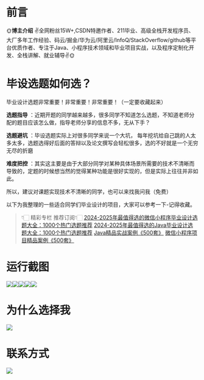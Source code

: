 # 前言

🌞**博主介绍**
✌全网粉丝15W+,CSDN特邀作者、211毕业、高级全栈开发程序员、大厂多年工作经验、码云/掘金/华为云/阿里云/InfoQ/StackOverflow/github等平台优质作者、专注于Java、小程序技术领域和毕业项目实战，以及程序定制化开发、全栈讲解、就业辅导✌🌞

# 毕设选题如何选？

毕业设计选题非常重要！非常重要！非常重要！（一定要收藏起来）

**选题指导** ：近期开题的同学越来越多，很多同学不知道怎么选题，不知道老师分配的题目应该怎么做，指导老师分享的信息不多，无从下手？

**选题避坑** ：毕设选题实际上对很多同学来说一个大坑，
每年挖坑给自己跳的人太多太多，选题选得好后面的答辩以及论文撰写会轻松很多，选的不好就是一个无穷无尽的折磨

**难度把控** ：其实这主要是由于大部分同学对某种具体场景所需要的技术不清晰而导致的，定题的时候想当然的觉得某种功能是很好实现的，但是实际上往往并非如此。

所以，建议对课题实现技术不清晰的同学，也可以来找我问我（免费）

以下为我整理的一些适合同学们毕业设计的项目，大家可以参考一下-记得收藏。

> 👇🏻 精彩专栏 推荐订阅👇🏻
> [2024-2025年最值得选的微信小程序毕业设计选题大全：1000个热门选题推荐](https://www.yuque.com/cxycsx/bve3ul)
> [2024-2025年最值得选的Java毕业设计选题大全：1000个热门选题推荐](https://www.yuque.com/cxycsx/bve3ul)
> [Java精品实战案例《500套》](https://www.yuque.com/cxycsx/bve3ul)
> [微信小程序项目精品案例《500套》](https://www.yuque.com/cxycsx/bve3ul)

# 运行截图

![](http://www.bysj52.com/uploadfile/ueditor/image/202306/%E6%AF%95%E8%AE%BEssm480%E5%9F%BA%E4%BA%8EWeb%E7%9A%84%E6%95%8F%E6%8D%B7%E5%B7%A5%E8%B4%B8%E5%85%AC%E5%8F%B8%E9%94%80%E5%94%AE%E7%AE%A1%E7%90%86%E7%B3%BB%E7%BB%9F%E8%AE%BE%E8%AE%A1+vue%E6%AF%95%E4%B8%9A%E8%AE%BE%E8%AE%A1/5.png)![](http://www.bysj52.com/uploadfile/ueditor/image/202306/%E6%AF%95%E8%AE%BEssm480%E5%9F%BA%E4%BA%8EWeb%E7%9A%84%E6%95%8F%E6%8D%B7%E5%B7%A5%E8%B4%B8%E5%85%AC%E5%8F%B8%E9%94%80%E5%94%AE%E7%AE%A1%E7%90%86%E7%B3%BB%E7%BB%9F%E8%AE%BE%E8%AE%A1+vue%E6%AF%95%E4%B8%9A%E8%AE%BE%E8%AE%A1/4.png)![](http://www.bysj52.com/uploadfile/ueditor/image/202306/%E6%AF%95%E8%AE%BEssm480%E5%9F%BA%E4%BA%8EWeb%E7%9A%84%E6%95%8F%E6%8D%B7%E5%B7%A5%E8%B4%B8%E5%85%AC%E5%8F%B8%E9%94%80%E5%94%AE%E7%AE%A1%E7%90%86%E7%B3%BB%E7%BB%9F%E8%AE%BE%E8%AE%A1+vue%E6%AF%95%E4%B8%9A%E8%AE%BE%E8%AE%A1/3.png)![](http://www.bysj52.com/uploadfile/ueditor/image/202306/%E6%AF%95%E8%AE%BEssm480%E5%9F%BA%E4%BA%8EWeb%E7%9A%84%E6%95%8F%E6%8D%B7%E5%B7%A5%E8%B4%B8%E5%85%AC%E5%8F%B8%E9%94%80%E5%94%AE%E7%AE%A1%E7%90%86%E7%B3%BB%E7%BB%9F%E8%AE%BE%E8%AE%A1+vue%E6%AF%95%E4%B8%9A%E8%AE%BE%E8%AE%A1/1.png)![](http://www.bysj52.com/uploadfile/ueditor/image/202306/%E6%AF%95%E8%AE%BEssm480%E5%9F%BA%E4%BA%8EWeb%E7%9A%84%E6%95%8F%E6%8D%B7%E5%B7%A5%E8%B4%B8%E5%85%AC%E5%8F%B8%E9%94%80%E5%94%AE%E7%AE%A1%E7%90%86%E7%B3%BB%E7%BB%9F%E8%AE%BE%E8%AE%A1+vue%E6%AF%95%E4%B8%9A%E8%AE%BE%E8%AE%A1/2.png)

# 为什么选择我

![](http://upload.cxycsx.vip/%E6%9C%AA%E5%91%BD%E5%90%8D__2024-09-06+10_52_44.jpg)

# 联系方式

![](http://upload.cxycsx.vip/%E5%BE%AE%E4%BF%A1%E5%9B%BE%E7%89%87_20240828141834.jpg)

